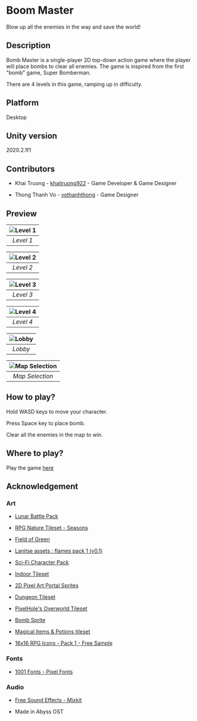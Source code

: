 # Boom Master

Blow up all the enemies in the way and save the world!

## Description

Bomb Master is a single-player 2D top-down action game where the player will place bombs to clear all enemies. The game is inspired from the first "bomb" game, Super Bomberman.

There are 4 levels in this game, ramping up in difficulty.

## Platform

Desktop

## Unity version

2020.2.1f1

## Contributors

- Khai Truong - [khaitruong922](https://github.com/khaitruong922) - Game Developer & Game Designer

- Thong Thanh Vo - [vothanhthong](https://github.com/vothanhthong) - Game Designer

## Preview

|![Level 1](Screenshots/level1.png)|
|:--:| 
| *Level 1* |

|![Level 2](Screenshots/level2.png)|
|:--:| 
| *Level 2* |

|![Level 3](Screenshots/level3.png)|
|:--:| 
| *Level 3* |

|![Level 4](Screenshots/level4.png)|
|:--:| 
| *Level 4* |

|![Lobby](Screenshots/lobby.png)|
|:--:| 
| *Lobby* |

|![Map Selection](Screenshots/mapselect.png)|
|:--:| 
| *Map Selection* |

## How to play?

Hold WASD keys to move your character.

Press Space key to place bomb.

Clear all the enemies in the map to win.

## Where to play?

Play the game [here](https://khaitruong922.itch.io/boom-master)

## Acknowledgement

### Art

- [Lunar Battle Pack](https://mattwalkden.itch.io/lunar-battle-pack)

- [RPG Nature Tileset - Seasons](https://stealthix.itch.io/rpg-nature-tileset)

- [Field of Green](https://guttykreum.itch.io/field-of-green)

- [Lanitse assets : flames pack 1 (v0.1)](https://jiraton.itch.io/erana-iasana-assets-fxes-gunfire)

- [Sci-Fi Character Pack](https://penusbmic.itch.io/)

- [Indoor Tileset](https://tilation.itch.io/16x16-small-indoor-tileset)

- [2D Pixel Art Portal Sprites](https://elthen.itch.io/2d-pixel-art-portal-sprites)

- [Dungeon Tileset](https://0x72.itch.io/16x16-dungeon-tileset)

- [PixelHole's Overworld Tileset](https://pixelhole.itch.io/pixelholes-overworld-tileset)

- [Bomb Sprite](https://steemit.com/pixelart/@loomy/pixel-art-items-i-am-using-in-my-current-project)

- [Magical Items & Potions tileset](https://wilfryed.itch.io/magical-potions-items-tileset)

- [16x16 RPG Icons - Pack 1 - Free Sample](https://www.deviantart.com/7soul1/art/16x16-RPG-Icons-Pack-1-Free-Sample-467188465)

### Fonts

- [1001 Fonts - Pixel Fonts](https://www.1001fonts.com/pixel-fonts.html)

### Audio

- [Free Sound Effects - Mixkit](https://mixkit.co/free-sound-effects/)

- Made in Abyss OST
